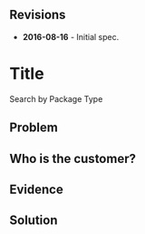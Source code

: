 ## Revisions

- **2016-08-16** - Initial spec.

# Title
Search by Package Type

## Problem


## Who is the customer?


## Evidence


## Solution
